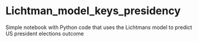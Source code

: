 # Lichtman_model_keys_presidency
Simple notebook with Python code that uses the Lichtmans model to predict US president elections outcome
